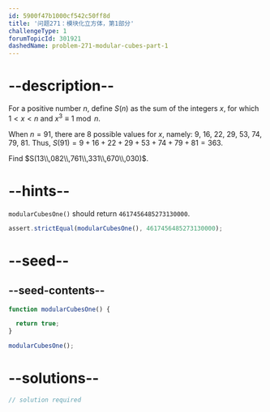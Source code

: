 ```yaml
---
id: 5900f47b1000cf542c50ff8d
title: '问题271：模块化立方体，第1部分'
challengeType: 1
forumTopicId: 301921
dashedName: problem-271-modular-cubes-part-1
---
```


# --description--

For a positive number $n$, define $S(n)$ as the sum of the integers $x$, for which $1 < x < n$ and $x^3 \equiv 1\bmod n$.

When $n = 91$, there are 8 possible values for $x$, namely: 9, 16, 22, 29, 53, 74, 79, 81. Thus, $S(91) = 9 + 16 + 22 + 29 + 53 + 74 + 79 + 81 = 363$.

Find $S(13\\,082\\,761\\,331\\,670\\,030)$.

# --hints--

`modularCubesOne()` should return `4617456485273130000`.

```js
assert.strictEqual(modularCubesOne(), 4617456485273130000);
```

# --seed--

## --seed-contents--

```js
function modularCubesOne() {

  return true;
}

modularCubesOne();
```

# --solutions--

```js
// solution required
```
